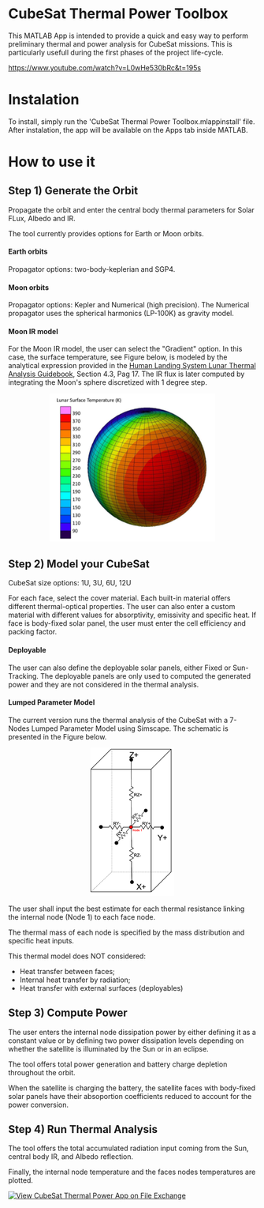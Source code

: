 # CubeSat Thermal Power Toolbox

This MATLAB App is intended to provide a quick and easy way to perform preliminary thermal and power analysis for CubeSat missions. This is particularly usefull during the first phases of the project life-cycle.


https://www.youtube.com/watch?v=L0wHe530bRc&t=195s


# Instalation
To install, simply run the 'CubeSat Thermal Power Toolbox.mlappinstall' file. After instalation, the app will be available on the Apps tab inside MATLAB.

# How to use it
## Step 1) Generate the Orbit

Propagate the orbit and enter the central body thermal parameters for Solar FLux, Albedo and IR.

The tool currently provides options for Earth or Moon orbits.

#### Earth orbits
Propagator options: two-body-keplerian and SGP4.
#### Moon orbits
Propagator options: Kepler and Numerical (high precision). 
The Numerical propagator uses the spherical harmonics (LP-100K) as gravity model.
#### Moon IR model
For the Moon IR model, the user can select the "Gradient" option. In this case, the surface temperature, see Figure below, is modeled by the analytical expression provided in the [Human Landing System Lunar Thermal Analysis Guidebook](https://ntrs.nasa.gov/api/citations/20210010030/downloads/HLS-UG-001%20Lunar%20Thermal%20Analysis%20Guidebook%20Baseline_STI.pdf), Section 4.3, Pag 17. The IR flux is later computed by integrating the Moon's sphere discretized with 1 degree step. 

<p align="center">
  <img src="https://github.com/mattost14/CubeSat-Thermal-Power-App/blob/main/Figures/MoonSurfaceTemp.png" height="300">
</p>

## Step 2) Model your CubeSat

CubeSat size options: 1U, 3U, 6U, 12U

For each face, select the cover material. Each built-in material offers different thermal-optical properties. The user can also enter a custom material with different values for absorptivity, emissivity and specific heat. If face is body-fixed solar panel, the user must enter the cell efficiency and packing factor.

#### Deployable
The user can also define the deployable solar panels, either Fixed or Sun-Tracking. The deployable panels are only used to computed the generated power and they are not considered in the thermal analysis.

#### Lumped Parameter Model 
The current version runs the thermal analysis of the CubeSat with a 7-Nodes Lumped Parameter Model using Simscape. The schematic is presented in the Figure below.

<p align="center">
  <img src="https://github.com/mattost14/CubeSat-Thermal-Power-App/blob/main/Figures/ThermalModel7NodesSchematic.png" height="300">
</p>

The user shall input the best estimate for each thermal resistance linking the internal node (Node 1) to each face node.

The thermal mass of each node is specified by the mass distribution and specific heat inputs.

This thermal model does NOT considered:

* Heat transfer between faces;
* Internal heat transfer by radiation;
* Heat transfer with external surfaces (deployables)

## Step 3) Compute Power

The user enters the internal node dissipation power by either defining it as a constant value or by defining two power dissipation levels depending on whether the satellite is illuminated by the Sun or in an eclipse.

The tool offers total power generation and battery charge depletion throughout the orbit.

When the satellite is charging the battery, the satellite faces with body-fixed solar panels have their absoportion coefficients reduced to account for the power conversion. 

## Step 4) Run Thermal Analysis

The tool offers the total accumulated radiation input coming from the Sun, central body IR, and Albedo reflection.

Finally, the internal node temperature and the faces nodes temperatures are plotted.


[![View CubeSat Thermal Power App on File Exchange](https://www.mathworks.com/matlabcentral/images/matlab-file-exchange.svg)](https://www.mathworks.com/matlabcentral/fileexchange/126240-cubesat-thermal-power-app)

